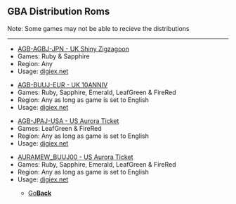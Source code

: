 ## GBA Distribution Roms
Note: Some games may not be able to recieve the distributions

---------------------------------------
<ul>
            <li><a href="AGB-AGBJ-JPN - UK Shiny Zigzagoon.gba">AGB-AGBJ-JPN - UK Shiny Zigzagoon</a></li>
            <li>Games: Ruby & Sapphire</li>
            <li>Region: Any</li>
            <li>Usage: <a href="https://web.archive.org/web/https://digiex.net/threads/pokemon-gba-uk-berry-glitch-fix-shiny-zigzagoon-distribution-gba-rom-download-uk-eur.15077/">digiex.net</a></li>
</ul>
<ul>
            <li><a href="AGB-BUUJ-EUR - UK 10ANNIV.gba">AGB-BUUJ-EUR - UK 10ANNIV</a></li>
            <li>Games: Ruby, Sapphire, Emerald, LeafGreen & FireRed</li>
            <li>Region: Any as long as game is set to English</li>
            <li>Usage: <a href="https://web.archive.org/web/https://digiex.net/threads/pokemon-10anniv-distribution-cartridge-gba-rom-download-uk-eur.14897/">digiex.net</a></li>
</ul>
<ul>
            <li><a href="AGB-JPAJ-USA - US Aurora Ticket.gba">AGB-JPAJ-USA - US Aurora Ticket</a></li>
            <li>Games: LeafGreen & FireRed</li>
            <li>Region: Any as long as game is set to English</li>
            <li>Usage: <a href="https://web.archive.org/web/https://digiex.net/threads/pokemon-aurora-ticket-distribution-usa-gba-cartridge-rom-download-usa.14901/">digiex.net</a></li>
</ul>
<ul>
            <li><a href="AURAMEW_BUUJ00.gba">AURAMEW_BUUJ00 - US Aurora Ticket</a></li>
            <li>Games: Ruby, Sapphire, Emerald, LeafGreen & FireRed</li>
            <li>Region: Any as long as game is set to English</li>
            <li>Usage: <a href="https://web.archive.org/web/20180120172010/https://digiex.net/threads/pokemon-aura-mew-distribution-cartridge-gba-rom-download-uk-eur.15296/">digiex.net</a></li>

            

<onebutton>
<ul>
            <li><a href="../">Go<strong>Back</strong></a></li>
          </ul>
</onebutton>
